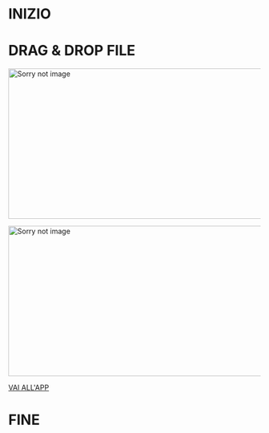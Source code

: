 # INIZIO

<h1>DRAG & DROP FILE</h1>
<p><img src="img/screenshot-1.png" width="1000" height="300" alt="Sorry not image"></p>
<p><img src="img/screenshot-2.png" width="1000" height="300" alt="Sorry not image"></p>
<p><a href="https://ivanpierdeveloper.github.it/drag-e-drop-file/">VAI ALL'APP</a></p>

# FINE
